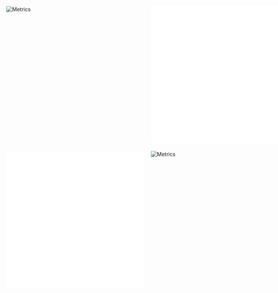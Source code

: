 <div style="display: grid; grid-template-columns: repeat(2, 370px); grid-template-rows: repeat(2, 370px); grid-gap: 20px;">
  <img align="left" width="370" height="370" alt="Metrics" src="https://raw.githubusercontent.com/Hershit-shukla/Hershit-shukla/main/github-metrics.svg">
  <img align="right" width="370" height="370" alt="Metrics" src="/metrics.plugin.activity.svg">
  <img align="left" width="370" height="370" alt="Metrics" src="/metrics.plugin.repositories.pinned.svg">
  <img align="right" width="370" height="370" alt="Metrics" src="https://raw.githubusercontent.com/Hershit-shukla/Hershit-shukla/main/metrics.plugin.isocalendar.fullyear.svg">
</div>

